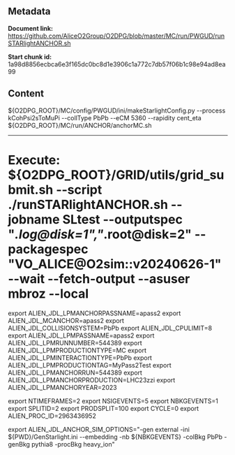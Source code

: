 ## Metadata

**Document link:** https://github.com/AliceO2Group/O2DPG/blob/master/MC/run/PWGUD/runSTARlightANCHOR.sh

**Start chunk id:** 1a98d8856ecbca6e3f165dc0bc8d1e3906c1a772c7db57f06b1c98e94ad8ea99

## Content

${O2DPG_ROOT}/MC/config/PWGUD/ini/makeStarlightConfig.py --process kCohPsi2sToMuPi --collType PbPb --eCM 5360 --rapidity cent_eta
${O2DPG_ROOT}/MC/run/ANCHOR/anchorMC.sh

---

# Execute: ${O2DPG_ROOT}/GRID/utils/grid_submit.sh --script ./runSTARlightANCHOR.sh --jobname SLtest --outputspec "*.log@disk=1","*.root@disk=2" --packagespec "VO_ALICE@O2sim::v20240626-1" --wait --fetch-output --asuser mbroz --local

export ALIEN_JDL_LPMANCHORPASSNAME=apass2
export ALIEN_JDL_MCANCHOR=apass2
export ALIEN_JDL_COLLISIONSYSTEM=PbPb
export ALIEN_JDL_CPULIMIT=8
export ALIEN_JDL_LPMPASSNAME=apass2
export ALIEN_JDL_LPMRUNNUMBER=544389
export ALIEN_JDL_LPMPRODUCTIONTYPE=MC
export ALIEN_JDL_LPMINTERACTIONTYPE=PbPb
export ALIEN_JDL_LPMPRODUCTIONTAG=MyPass2Test
export ALIEN_JDL_LPMANCHORRUN=544389
export ALIEN_JDL_LPMANCHORPRODUCTION=LHC23zzi
export ALIEN_JDL_LPMANCHORYEAR=2023

export NTIMEFRAMES=2
export NSIGEVENTS=5
export NBKGEVENTS=1
export SPLITID=2
export PRODSPLIT=100
export CYCLE=0
export ALIEN_PROC_ID=2963436952

export ALIEN_JDL_ANCHOR_SIM_OPTIONS="-gen external -ini ${PWD}/GenStarlight.ini --embedding -nb ${NBKGEVENTS} -colBkg PbPb -genBkg pythia8 -procBkg heavy_ion"